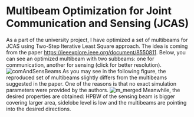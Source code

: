 # Multibeam Optimization for Joint Communication and Sensing (JCAS)
As a part of the university project, I have optimized a set of multibeams for JCAS using Two-Step Iterative Least Square approach. The idea is coming from the
paper https://ieeexplore.ieee.org/document/8550811. 
Below, you can see an optimized multibeam with two subbeams: one for communication, another for sensing (click for better resolution).
![comAndSensBeams](https://user-images.githubusercontent.com/49762976/173124245-c8179273-62e8-464c-b4c3-09ebd1afa906.png)
As you may see in the following figure, the reproduced set of multibeams slightly differs from the multibeams suggested in the paper. One of the reasons is that no exact
simulation parameters were provided by the authors.
![m_merged](https://user-images.githubusercontent.com/49762976/173126120-8a58afea-2682-4f6f-90b1-d6f487fc4349.png)
Meanwhile, the desired properties are obtained: HPBW of the sensing beam is bigger covering larger area, sidelobe level is low and the multibeams are pointing into
the desired directions.
